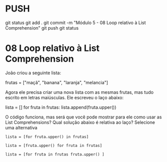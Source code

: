 
# ###################################################################################################################################################################
# ###################################################################################################################################################################
# PUSH

git status
git add .
git commit -m "Módulo 5 - 08 Loop relativo à List Comprehension"
git push
git status


# ###################################################################################################################################################################
# ###################################################################################################################################################################
#    08 Loop relativo à List Comprehension

João criou a seguinte lista:

frutas = ["maçã", "banana", "laranja", "melancia"]

Agora ele precisa criar uma nova lista com as mesmas frutas, mas tudo escrito em letras maiúsculas. Ele escreveu o laço abaixo:

lista = []
for fruta in frutas:
    lista.append(fruta.upper())

O código funciona, mas será que você pode mostrar para ele como usar as List Comprehensions? Qual solução abaixo é relativa ao laço?
Selecione uma alternativa

    lista = [for fruta.upper() in frutas]

    lista = [fruta.upper() for fruta in frutas]

    lista = [for fruta in frutas fruta.upper() ]

